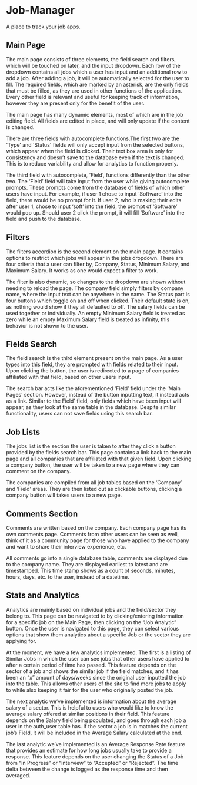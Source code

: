 # Job-Manager
A place to track your job apps.
## Main Page
The main page consists of three elements, the field search and filters, which will be touched on later, and the input dropdown. Each row of the dropdown contains all jobs which a user has input and an additional row to add a job. After adding a job, it will be automatically selected for the user to fill. The required fields, which are marked by an asterisk, are the only fields that must be filled, as they are used in other functions of the application. Every other field is relevant and useful for keeping track of information, however they are present only for the benefit of the user. 

The main page has many dynamic elements, most of which are in the job editing field. All fields are edited in place, and will only update if the content is changed. 

There are three fields with autocomplete functions.The first two are the 'Type’ and 'Status' fields will only accept input from the selected buttons, which appear when the field is clicked. Their text box area is only for consistency and doesn’t save to the database even if the text is changed. This is to reduce variability and allow for analytics to function properly.

The third field with autocomplete, ‘Field’, functions differently than the other two. The ‘Field’ field will take input from the user while giving autocomplete prompts. These prompts come from the database of fields of which other users have input. For example, if user 1 chose to input ‘Software’ into the field, there would be no prompt for it. If user 2, who is making their edits after user 1, chose to input ‘soft’ into the field, the prompt of ‘Software’ would pop up. Should user 2 click the prompt, it will fill ‘Software’ into the field and push to the database.

## Filters
The filters accordion is the second element on the main page. It contains options to restrict which jobs will appear in the jobs dropdown. There are four criteria that a user can filter by, Company, Status, Minimum Salary, and Maximum Salary. It works as one would expect a filter to work. 

The filter is also dynamic, so changes to the dropdown are shown without needing to reload the page. The company field simply filters by company name, where the input text can be anywhere in the name. The Status part is four buttons which toggle on and off when clicked. Their default state is on, as nothing would show if they all defaulted to off. The salary fields can be used together or individually. An empty Minimum Salary field is treated as zero while an empty Maximum Salary field is treated as infinity, this behavior is not shown to the user. 

## Fields Search
The field search is the third element present on the main page. As a user types into this field, they are prompted with fields related to their input. Upon clicking the button, the user is redirected to a page of companies affiliated with that field, based on other users input.

The search bar acts like the aforementioned ‘Field’ field under the ‘Main Pages’ section. However, instead of the button inputting text, it instead acts as a link. Similar to the Field' field, only fields which have been input will appear, as they look at the same table in the database. Despite similar functionality, users can not save fields using this search bar. 

## Job Lists
The jobs list is the section the user is taken to after they click a button provided by the fields search bar. This page contains a link back to the main page and all companies that are affiliated with that given field. Upon clicking a company button, the user will be taken to a new page where they can comment on the company.

The companies are compiled from all job tables based on the ‘Company’ and ‘Field’ areas. They are then listed out as clickable buttons, clicking a company button will takes users to a new page.

## Comments Section
Comments are written based on the company. Each company page has its own comments page. Comments from other users can be seen as well, think of it as a community page for those who have applied to the company and want to share their interview experience, etc.

All comments go into a single database table, comments are displayed due to the company name. They are displayed earliest to latest and are timestamped. This time stamp shows as a count of seconds, minutes, hours, days, etc. to the user, instead of a datetime. 

## Stats and Analytics
Analytics are mainly based on individual jobs and the field/sector they belong to. This page can be navigated to by clicking/entering information for a specific job on the Main Page, then clicking on the “Job Analytic” button. Once the user is navigated to this page, they can select various options that show them analytics about a specific Job or the sector they are applying for.

At the moment, we have a few analytics implemented. The first is a listing of Similar Jobs in which the user can see jobs that other users have applied to after a certain period of time has passed. This feature depends on the sector of a job and shows the similar job if the field matches, and it has been an “x” amount of days/weeks since the original user inputted the job into the table. This allows other users of the site to find more jobs to apply to while also keeping it fair for the user who originally posted the job. 

The next analytic we’ve implemented is information about the average salary of a sector. This is helpful to users who would like to know the average salary offered at similar positions in their field. This feature depends on the Salary field being populated, and goes through each job a user in the auth_user table has. If the sector a job is in matches the current job’s Field, it will be included in the Average Salary calculated at the end.

The last analytic we’ve implemented is an Average Response Rate feature that provides an estimate for how long jobs usually take to provide a response. This feature depends on the user changing the Status of a Job from “In Progress” or “Interview” to “Accepted” or “Rejected”. The time delta between the change is logged as the response time and then averaged.



